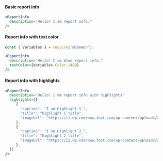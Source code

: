 #### Basic report info

```jsx
<ReportInfo
  description="Hello! I am report info."
/>
```

#### Report info with text color

```jsx
const { Variables } = require('@Common');

<ReportInfo
  description="Hello! I am blue report info."
  textColor={Variables.Color.i400}
/>
```

#### Report info with highlights

```jsx
<ReportInfo
  description="Hello! I am report info with highlights"
  highlights={[
     {
       "caption": "I am Highlight 1.",
       "title": "highlight 1 title",
       "imageUrl": "https://i1.wp.com/www.foot.com/wp-content/uploads/2017/03/placeholder.gif?ssl=1",
     },
     {
       "caption": "I am Highlight 2.",
       "title": "highlight 2 title",
       "imageUrl": "https://i1.wp.com/www.foot.com/wp-content/uploads/2017/03/placeholder.gif?ssl=1",
     },
  ]}
/>
```
